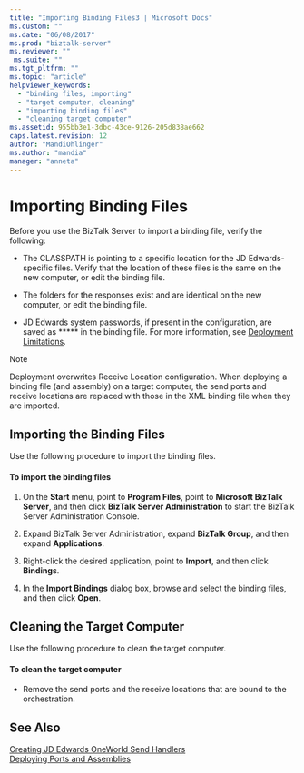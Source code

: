 ```yaml
---
title: "Importing Binding Files3 | Microsoft Docs"
ms.custom: ""
ms.date: "06/08/2017"
ms.prod: "biztalk-server"
ms.reviewer: ""
 ms.suite: ""
ms.tgt_pltfrm: ""
ms.topic: "article"
helpviewer_keywords: 
  - "binding files, importing"
  - "target computer, cleaning"
  - "importing binding files"
  - "cleaning target computer"
ms.assetid: 955bb3e1-3dbc-43ce-9126-205d838ae662
caps.latest.revision: 12
author: "MandiOhlinger"
ms.author: "mandia"
manager: "anneta"
---
```

# Importing Binding Files
Before you use the BizTalk Server to import a binding file, verify the following:  
  
-   The CLASSPATH is pointing to a specific location for the JD Edwards-specific files. Verify that the location of these files is the same on the new computer, or edit the binding file.  
  
-   The folders for the responses exist and are identical on the new computer, or edit the binding file.  
  
-   JD Edwards system passwords, if present in the configuration, are saved as ***** in the binding file. For more information, see [Deployment Limitations](../core/deployment-limitations2.md).  
  
> [!NOTE]
>  Deployment overwrites Receive Location configuration. When deploying a binding file (and assembly) on a target computer, the send ports and receive locations are replaced with those in the XML binding file when they are imported.  
  
## Importing the Binding Files  
 Use the following procedure to import the binding files.  
  
#### To import the binding files  
  
1.  On the **Start** menu, point to **Program Files**, point to **Microsoft BizTalk Server**, and then click **BizTalk Server Administration** to start the BizTalk Server Administration Console.  
  
2.  Expand BizTalk Server Administration, expand **BizTalk Group**, and then expand **Applications**.  
  
3.  Right-click the desired application, point to **Import**, and then click **Bindings**.  
  
4.  In the **Import Bindings** dialog box, browse and select the binding files, and then click **Open**.  
  
## Cleaning the Target Computer  
 Use the following procedure to clean the target computer.  
  
#### To clean the target computer  
  
-   Remove the send ports and the receive locations that are bound to the orchestration.  
  
## See Also  
 [Creating JD Edwards OneWorld Send Handlers](../core/creating-jd-edwards-oneworld-send-handlers.md)   
 [Deploying Ports and Assemblies](../core/deploying-ports-and-assemblies4.md)